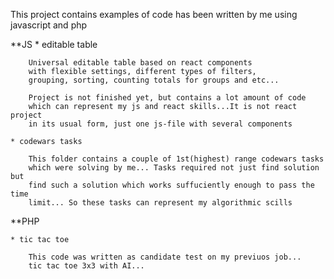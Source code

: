 This project contains examples of code 
has been written by me using javascript and php

**JS
	* editable table
	
		Universal editable table based on react components
		with flexible settings, different types of filters,
		grouping, sorting, counting totals for groups and etc...
		
		Project is not finished yet, but contains a lot amount of code
		which can represent my js and react skills...It is not react project
		in its usual form, just one js-file with several components
		
	* codewars tasks
	
		This folder contains a couple of 1st(highest) range codewars tasks 
		which were solving by me... Tasks required not just find solution but
		find such a solution which works suffuciently enough to pass the time 
		limit... So these tasks can represent my algorithmic scills
		
**PHP

	* tic tac toe
	
		This code was written as candidate test on my previuos job... 
		tic tac toe 3x3 with AI... 
